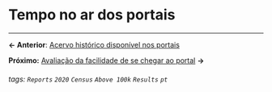 # Tempo no ar dos portais

---

**← Anterior**: <a href="https://hackmd.io/@querido-diario/report-census-qd-2020-archive-pt" target="_self">Acervo histórico disponível nos portais</a>

**Próximo:** <a href="https://hackmd.io/@querido-diario/report-census-qd-2020-seo-pt" target="_self">Avaliação da facilidade de se chegar ao portal</a> **→**

###### tags: `Reports` `2020` `Census` `Above 100k` `Results` `pt`